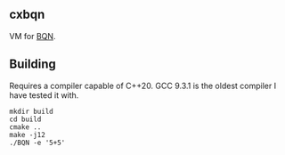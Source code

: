 ## cxbqn

VM for [BQN](https://mlochbaum.github.io/BQN/).

## Building

Requires a compiler capable of C++20. GCC 9.3.1 is the oldest compiler I have tested it with.

```console
mkdir build
cd build
cmake ..
make -j12
./BQN -e '5+5'
```

